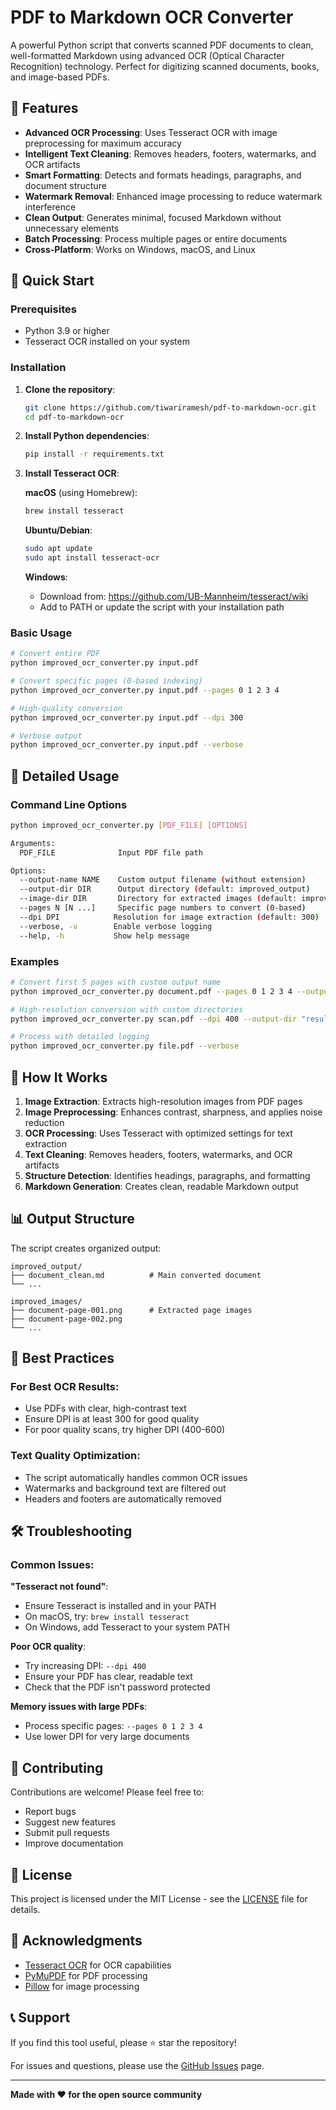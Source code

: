 # PDF to Markdown OCR Converter

A powerful Python script that converts scanned PDF documents to clean, well-formatted Markdown using advanced OCR (Optical Character Recognition) technology. Perfect for digitizing scanned documents, books, and image-based PDFs.

## 🌟 Features

- **Advanced OCR Processing**: Uses Tesseract OCR with image preprocessing for maximum accuracy
- **Intelligent Text Cleaning**: Removes headers, footers, watermarks, and OCR artifacts
- **Smart Formatting**: Detects and formats headings, paragraphs, and document structure
- **Watermark Removal**: Enhanced image processing to reduce watermark interference
- **Clean Output**: Generates minimal, focused Markdown without unnecessary elements
- **Batch Processing**: Process multiple pages or entire documents
- **Cross-Platform**: Works on Windows, macOS, and Linux

## 🚀 Quick Start

### Prerequisites

- Python 3.9 or higher
- Tesseract OCR installed on your system

### Installation

1. **Clone the repository**:
   ```bash
   git clone https://github.com/tiwariramesh/pdf-to-markdown-ocr.git
   cd pdf-to-markdown-ocr
   ```

2. **Install Python dependencies**:
   ```bash
   pip install -r requirements.txt
   ```

3. **Install Tesseract OCR**:
   
   **macOS** (using Homebrew):
   ```bash
   brew install tesseract
   ```
   
   **Ubuntu/Debian**:
   ```bash
   sudo apt update
   sudo apt install tesseract-ocr
   ```
   
   **Windows**:
   - Download from: https://github.com/UB-Mannheim/tesseract/wiki
   - Add to PATH or update the script with your installation path

### Basic Usage

```bash
# Convert entire PDF
python improved_ocr_converter.py input.pdf

# Convert specific pages (0-based indexing)
python improved_ocr_converter.py input.pdf --pages 0 1 2 3 4

# High-quality conversion
python improved_ocr_converter.py input.pdf --dpi 300

# Verbose output
python improved_ocr_converter.py input.pdf --verbose
```

## 📖 Detailed Usage

### Command Line Options

```bash
python improved_ocr_converter.py [PDF_FILE] [OPTIONS]

Arguments:
  PDF_FILE              Input PDF file path

Options:
  --output-name NAME    Custom output filename (without extension)
  --output-dir DIR      Output directory (default: improved_output)
  --image-dir DIR       Directory for extracted images (default: improved_images)
  --pages N [N ...]     Specific page numbers to convert (0-based)
  --dpi DPI            Resolution for image extraction (default: 300)
  --verbose, -v        Enable verbose logging
  --help, -h           Show help message
```

### Examples

```bash
# Convert first 5 pages with custom output name
python improved_ocr_converter.py document.pdf --pages 0 1 2 3 4 --output-name "my_document"

# High-resolution conversion with custom directories
python improved_ocr_converter.py scan.pdf --dpi 400 --output-dir "results" --image-dir "extracted_images"

# Process with detailed logging
python improved_ocr_converter.py file.pdf --verbose
```

## 🔧 How It Works

1. **Image Extraction**: Extracts high-resolution images from PDF pages
2. **Image Preprocessing**: Enhances contrast, sharpness, and applies noise reduction
3. **OCR Processing**: Uses Tesseract with optimized settings for text extraction
4. **Text Cleaning**: Removes headers, footers, watermarks, and OCR artifacts
5. **Structure Detection**: Identifies headings, paragraphs, and formatting
6. **Markdown Generation**: Creates clean, readable Markdown output

## 📊 Output Structure

The script creates organized output:

```
improved_output/
├── document_clean.md          # Main converted document
└── ...

improved_images/
├── document-page-001.png      # Extracted page images
├── document-page-002.png
└── ...
```

## 🎯 Best Practices

### For Best OCR Results:
- Use PDFs with clear, high-contrast text
- Ensure DPI is at least 300 for good quality
- For poor quality scans, try higher DPI (400-600)

### Text Quality Optimization:
- The script automatically handles common OCR issues
- Watermarks and background text are filtered out
- Headers and footers are automatically removed

## 🛠️ Troubleshooting

### Common Issues:

**"Tesseract not found"**:
- Ensure Tesseract is installed and in your PATH
- On macOS, try: `brew install tesseract`
- On Windows, add Tesseract to your system PATH

**Poor OCR quality**:
- Try increasing DPI: `--dpi 400`
- Ensure your PDF has clear, readable text
- Check that the PDF isn't password protected

**Memory issues with large PDFs**:
- Process specific pages: `--pages 0 1 2 3 4`
- Use lower DPI for very large documents

## 🤝 Contributing

Contributions are welcome! Please feel free to:
- Report bugs
- Suggest new features
- Submit pull requests
- Improve documentation

## 📝 License

This project is licensed under the MIT License - see the [LICENSE](LICENSE) file for details.

## 🙏 Acknowledgments

- [Tesseract OCR](https://github.com/tesseract-ocr/tesseract) for OCR capabilities
- [PyMuPDF](https://github.com/pymupdf/PyMuPDF) for PDF processing
- [Pillow](https://github.com/python-pillow/Pillow) for image processing

## 📞 Support

If you find this tool useful, please ⭐ star the repository!

For issues and questions, please use the [GitHub Issues](https://github.com/your-username/pdf-to-markdown-ocr/issues) page.

---

**Made with ❤️ for the open source community**
